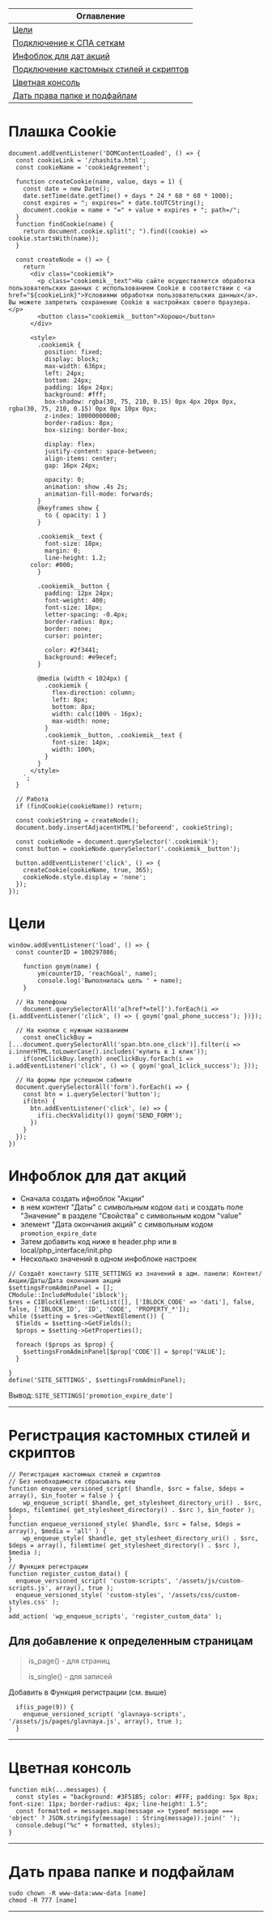 | Оглавление                                     |
| ---------------------------------------------- |
| [Цели](#a5)                                    |
| [Подключение к СПА сеткам](./CPA/)             |
| [Инфоблок для дат акций](#a4)                  |
| [Подключение кастомных стилей и скриптов](#a3) |
| [Цветная консоль](#a2)                         |
| [Дать права папке и подфайлам](#a1)            |

# <a name="a6"></a> Плашка Cookie

```
document.addEventListener('DOMContentLoaded', () => {
  const cookieLink = '/zhashita.html';
  const cookieName = 'cookieAgreement';

  function createCookie(name, value, days = 1) {
    const date = new Date();
    date.setTime(date.getTime() + days * 24 * 60 * 60 * 1000);
    const expires = "; expires=" + date.toUTCString();
    document.cookie = name + "=" + value + expires + "; path=/";
  }
  function findCookie(name) {
    return document.cookie.split("; ").find((cookie) => cookie.startsWith(name));
  }

  const createNode = () => {
    return `
      <div class="cookiemik">
        <p class="cookiemik__text">На сайте осуществляется обработка пользовательских данных с использованием Cookie в соответствии с <a href="${cookieLink}">Условиями обработки пользовательских данных</a>. Вы можете запретить сохранение Cookie в настройках своего браузера.</p>
        <button class="cookiemik__button">Хорошо</button>
      </div>

      <style>
        .cookiemik {
          position: fixed;
          display: block;
          max-width: 636px;
          left: 24px;
          bottom: 24px;
          padding: 16px 24px;
          background: #fff;
          box-shadow: rgba(30, 75, 210, 0.15) 0px 4px 20px 0px, rgba(30, 75, 210, 0.15) 0px 0px 10px 0px;
          z-index: 10000000000;
          border-radius: 8px;
          box-sizing: border-box;

          display: flex;
          justify-content: space-between;
          align-items: center;
          gap: 16px 24px;

          opacity: 0;
          animation: show .4s 2s;
          animation-fill-mode: forwards;
        }
        @keyframes show {
          to { opacity: 1 }
        }

        .cookiemik__text {
          font-size: 18px;
          margin: 0;
          line-height: 1.2;
	  color: #000;
        }

        .cookiemik__button {
          padding: 12px 24px;
          font-weight: 400;
          font-size: 18px;
          letter-spacing: -0.4px;
          border-radius: 8px;
          border: none;
          cursor: pointer;
          
          color: #2f3441;
          background: #e9ecef;
        }

        @media (width < 1024px) {
          .cookiemik {
            flex-direction: column;
            left: 8px;
            bottom: 8px;
            width: calc(100% - 16px);
            max-width: none;
          }
          .cookiemik__button, .cookiemik__text {
            font-size: 14px;
            width: 100%;
          }
        }
      </style>
    `;
  }

  // Работа
  if (findCookie(cookieName)) return;

  const cookieString = createNode();
  document.body.insertAdjacentHTML('beforeend', cookieString);

  const cookieNode = document.querySelector('.cookiemik');
  const button = cookieNode.querySelector('.cookiemik__button');

  button.addEventListener('click', () => {
    createCookie(cookieName, true, 365);
    cookieNode.style.display = 'none';
  });
});
```

# <a name="a5"></a> Цели

```
window.addEventListener('load', () => {
  const counterID = 100297886;

	function goym(name) {
		ym(counterID, 'reachGoal', name);
		console.log('Выполнилась цель ' + name);
	}

  // На телефоны
	document.querySelectorAll('a[href*=tel]').forEach(i => {i.addEventListener('click', () => { goym('goal_phone_success'); })});

  // На кнопки с нужным названием
	const oneClickBuy = [...document.querySelectorAll('span.btn.one_click')].filter(i => i.innerHTML.toLowerCase().includes('купить в 1 клик'));
	if(oneClickBuy.length) oneClickBuy.forEach(i => i.addEventListener('click', () => { goym('goal_1click_success'); }));

  // На формы при успешном сабмите
  document.querySelectorAll('form').forEach(i => {
    const btn = i.querySelector('button');
    if(btn) {
      btn.addEventListener('click', (e) => {
        if(i.checkValidity()) goym('SEND_FORM');
      })
    }
  });
})
```

# <a name="a4"></a> Инфоблок для дат акций

- Сначала создать ифноблок "Акции"
- в нем контент "Даты" с символьным кодом `dati` и создать поле "Значение" в разделе "Свойства" с символьным кодом "value"
- элемент "Дата окончания акций" с символьным кодом `promotion_expire_date`
- Затем добавить код ниже в header.php или в local/php_interface/init.php
- Несколько значений в одном инфоблоке настроек

```
// Создаёт константу SITE_SETTINGS из значений в адм. панели: Контент/Акции/Даты/Дата окончания акций
$settingsFromAdminPanel = [];
CModule::IncludeModule('iblock');
$res = CIBlockElement::GetList([], ['IBLOCK_CODE' => 'dati'], false, false, ['IBLOCK_ID', 'ID', 'CODE', 'PROPERTY_*']);
while ($setting = $res->GetNextElement()) {
  $fields = $setting->GetFields();
  $props = $setting->GetProperties();

  foreach ($props as $prop) {
	$settingsFromAdminPanel[$prop['CODE']] = $prop['VALUE'];
  }

}
define('SITE_SETTINGS', $settingsFromAdminPanel);
```

Вывод:
`SITE_SETTINGS['promotion_expire_date']`

---

# <a name="a3"></a> Регистрация кастомных стилей и скриптов

```
// Регистрация кастомных стилей и скриптов
// Без необходимости сбрасывать кеш
function enqueue_versioned_script( $handle, $src = false, $deps = array(), $in_footer = false ) {
	wp_enqueue_script( $handle, get_stylesheet_directory_uri() . $src, $deps, filemtime( get_stylesheet_directory() . $src ), $in_footer );
}
function enqueue_versioned_style( $handle, $src = false, $deps = array(), $media = 'all' ) {
	wp_enqueue_style( $handle, get_stylesheet_directory_uri() . $src, $deps = array(), filemtime( get_stylesheet_directory() . $src ), $media );
}
// Функция регистрации
function register_custom_data() {
  enqueue_versioned_script( 'custom-scripts', '/assets/js/custom-scripts.js', array(), true );
  enqueue_versioned_style( 'custom-styles', '/assets/css/custom-styles.css' );
}
add_action( 'wp_enqueue_scripts', 'register_custom_data' );
```

## Для добавление к определенным страницам

> is_page() - для страниц
>
> is_single() - для записей

Добавить в Функция регистрации (см. выше)

```
  if(is_page(9)) {
    enqueue_versioned_script( 'glavnaya-scripts', '/assets/js/pages/glavnaya.js', array(), true );
  }
```

---

# <a name="a2"></a> Цветная консоль

```
function mik(...messages) {
  const styles = "background: #3F51B5; color: #FFF; padding: 5px 8px; font-size: 11px; border-radius: 4px; line-height: 1.5";
  const formatted = messages.map(message => typeof message === 'object' ? JSON.stringify(message) : String(message)).join(' ');
  console.debug("%c" + formatted, styles);
}
```

---

# <a name="a1"></a> Дать права папке и подфайлам

```
sudo chown -R www-data:www-data [name]
chmod -R 777 [name]
```

---
